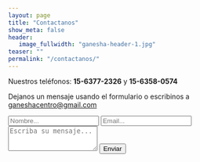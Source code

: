 ```yaml
---
layout: page
title: "Contactanos"
show_meta: false
header:
   image_fullwidth: "ganesha-header-1.jpg"
teaser: ""
permalink: "/contactanos/"
---
```

<div class="vcard" style="border:none; margin:0; padding:0;">
  <p style="margin:0 0 5px 0;">Nuestros teléfonos: <b class="tel">15-6377-2326</b> y <b class="tel">15-6358-0574</b></p>
  <p>Dejanos un mensaje usando el formulario o escribinos a <a href="mailto:ganeshacentro@gmail.com" class="email">ganeshacentro@gmail.com</a></p>
  <form action="https://getsimpleform.com/messages?form_api_token=2957177bf9862496fd83247fff1e2951" method="post">
    <input type="hidden" name="redirect_to" value="{{ site.url }}" />
    <input type="text" name="name" placeholder="Nombre..." />
    <input type="text" name="email" placeholder="Email..." />
    <textarea rows="3" name="message" maxLength="1000" placeholder="Escriba su mensaje..."></textarea>
    <input type="submit" value="Enviar" />
  </form>
</div>

